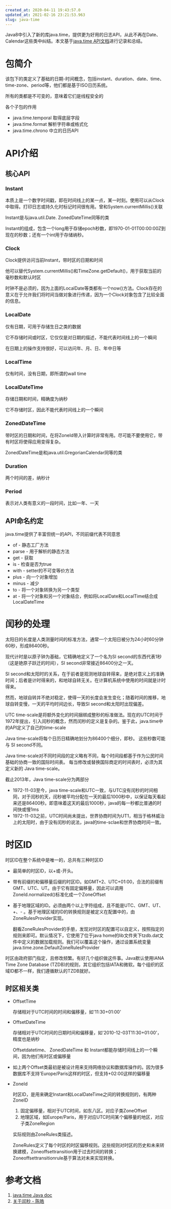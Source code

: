```yaml
---
created_at: 2020-04-11 19:43:57.0
updated_at: 2021-02-16 23:21:53.963
slug: java-time
---
```




Java8中引入了新的库java.time，提供更为好用的日志API，从此不再在Date、Calendar这些类中纠结。本文基于[java.time API文档](https://docs.oracle.com/javase/8/docs/api/java/time/package-summary.html)进行记录和总结。

<!-- more -->

# 包简介

该包下的类定义了基础的日期-时间概念，包括instant、duration、date、time、time-zone、period等，他们都是基于ISO日历系统。

所有的类都是不可变的，意味着它们是线程安全的

各个子包的作用

- java.time.temporal 取得底层字段
- java.time.format 解析字符串或格式化
- java.time.chrono 中立的日历API

# API介绍

## 核心API

### Instant

本质上是一个数字时间戳，即在时间线上的某一点，某一时刻。使用可以从Clock中取得。打印日志或持久化时标记时间很有用。曾和System.currentMillis()关联

Instant是与java.util.Date. ZonedDateTime同等的类

Instant的组成，包含一个long用于存储epoch秒数，即1970-01-01T00:00:00Z到现在的秒数；还有一个int用于存储纳秒。

### Clock

Clock提供访问当前Instant，带时区的日期和时间

他可以替代System.currentMillis()和TimeZone.getDefault()，用于获取当前的毫秒数和默认时区

时钟不是必须的，因为上面的LocalDate等类都有一个now()方法。Clock存在的意义在于允许我们将时间当做对象进行传递，因为一个Clock对象包含了比较全面的信息。

### LocalDate

仅有日期，可用于存储生日之类的数据

它不存储时间或时区，它仅仅是对日期的描述，不能代表时间线上的一个瞬间

在日期上的操作支持很好，可以访问年、月、日、年中日等

### LocalTime

仅有时间，没有日期，即所谓的wall time

### LocalDateTime

存储日期和时间，精确度为纳秒

它不存储时区，因此不能代表时间线上的一个瞬间

### ZonedDateTime

带时区的日期和时间，在将ZoneId带入计算时非常有用。尽可能不要使用它，带有时区将使得应用变得复杂。

ZonedDateTime是和java.util.GregorianCalendar同等的类

### Duration

两个时间的差，纳秒计

### Period

表示对人类有意义的一段时间，比如一年、一天

## API命名约定

java.time提供了丰富但统一的API，不同前缀代表不同意思

- of - 静态工厂方法
- parse - 用于解析的静态方法
- get - 获取
- is - 检查是否为true
- with - setter的不可变等价方法
- plus - 向一个对象增加
- minus - 减少
- to - 将一个对象转换为另一个类型
- at - 将一个对象和另一个对象结合，例如将LocalDate和LocalTime结合成LocalDateTime

# 闰秒的处理

太阳日的长度是人类测量时间的标准方法，通常一个太阳日被分为24小时60分钟60秒，形成86400秒。

现代计时是以原子钟为基础，它精确地定义了一个名为SI second的东西代表1秒（这是铯原子跃迁的时间），SI second非常接近86400分之一天。

SI second和太阳时的关系，在于前者是观测地球自转得来，是绝对意义上的准确时间；后者是计时得来的，和地球自转无关。在计算机系统中使用的时间就是计时得来。

然而，地球自转并不绝对稳定，使得一天的长度会发生变化；随着时间的推移，地球自转变慢，一天的平均时间边长，导致SI second和太阳时出现偏差。

UTC time-scale是将额外变化的时间捆绑成整秒的标准做法。现在的UTC时间于1972年提出，引入闰秒的概念，然而闰秒的定义是复杂的。鉴于此，java.time中的API定义了自己的time-scale

Java time-scale将每个日历日精确地划分为86400个细分，即秒。 这些秒数可能与 SI second不同。

Java time-scale对不同时间段的定义略有不同，每个时间段都基于作为公民时间基础的协商一致的国际时间表。 每当修改或替换国际商定的时间表时，必须为其定义新的 Java time-scale。

截止2013年，Java time-scale分为两部分

- 1972-11-03至今，java time-scale和UTC一致，与UTC没有闰秒的时间相同，对于闰秒的天，闰秒被平均分配在一天的最后1000秒中，以保证每天看起来还是86400秒。即意味着这天的最后1000秒，java的每一秒都比普通的时间快或慢1ms
- 1972-11-03之前，UTC时间尚未提出，世界协商时间为UT1，相当于格林威治上的太阳时，由于没有闰秒的说法，java的time-sclae和世界协商时间一致。

# 时区ID

时区ID在整个系统中是唯一的，总共有三种时区ID

- 最简单的时区ID，以+或-开头。

- 带有前缀的和偏移量后缀的时区ID。如GMT+2、UTC+01:00，合法的前缀有GMT、UTC、UT。由于它有固定偏移量，因此可以调用ZoneId.normalized()标准化成一个ZoneOffset

- 基于地理区域的ID。必须由两个以上字符组成，且不能是UTC、GMT、UT、+、- 。基于地理区域的ID的转换规则是被定义在配置中的，由ZoneRulesProvider实现。

  翻看ZoneRulesProvider的手册，发现对时区的配置可以自定义，按照指定的规则来即可。默认情况下，它使用了位于java home的lib文件夹下tzdb.dat文件中定义的数据加载规则。我们可以覆盖这个操作，通过设置系统变量java.time.zone.DefaultZoneRulesProvider

时区由政府部门指定，且修改频繁。有好几个组织做这件事。Java默认使用IANA Time Zone Database (TZDB)的规则，其它组织包括IATA和微软。每个组织的区域ID都不一样，我们遵循默认的TZDB就好。

## 时区相关类

- OffsetTime

  存储相对于UTC时间的时间和偏移量，如'11:30+01:00'

- OffsetDateTime

  存储相对于UTC时间的日期时间和偏移量，如'2010-12-03T11:30+01:00'，精度也是纳秒

  Offsetdatetime、 ZonedDateTime 和 Instant都能存储时间线上的一个瞬间，因为他们有时区或偏移量

- 如上两个Offset类最初是被设计用来支持网络协议和数据库操作的。因为很多数据库不支持'Europe/Paris这样的时区，但支持+02:00这样的偏移量

- ZoneId

  时区ID，是用来确定Instant和LocalDateTime之间的转换规则的，有两种ZoneID

  1. 固定偏移量，相对于UTC时间，如东八区。对应子类ZoneOffset
  2. 地理区域，如Europe/Paris，用于对应UTC时间某个偏移量的地区，对应子类ZoneRegion

  实际规则由ZoneRules类描述。

  ZoneRules定义了每个时区的时区偏移规则。这些规则对时区的历史和未来转换建模，Zoneoffsettransition用于过去时间的转换；Zoneoffsettransitionrule基于算法对未来实现转换。

# 参考文档

1. [java.time Java doc](https://docs.oracle.com/javase/8/docs/api/java/time/package-summary.html)
2. [关于闰秒 - 陈皓](https://coolshell.cn/articles/7804.html)